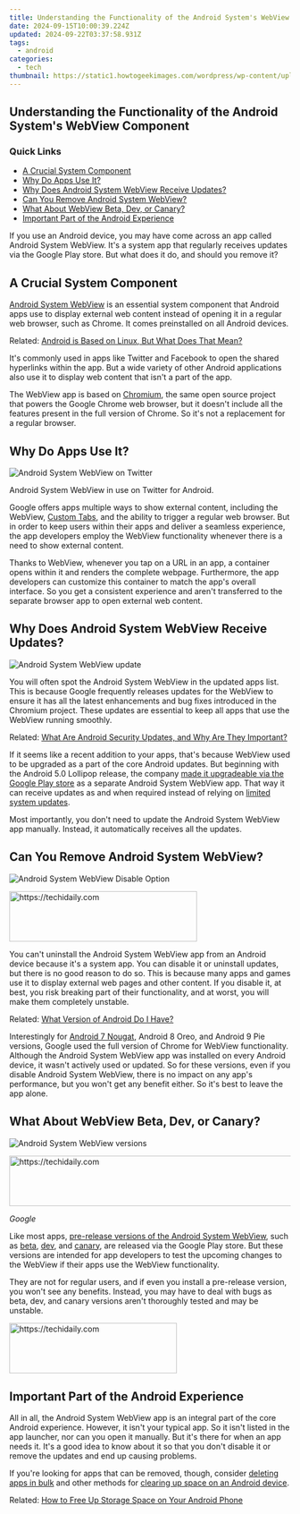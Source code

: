 ```yaml
---
title: Understanding the Functionality of the Android System's WebView Component
date: 2024-09-15T10:00:39.224Z
updated: 2024-09-22T03:37:58.931Z
tags:
  - android
categories:
  - tech
thumbnail: https://static1.howtogeekimages.com/wordpress/wp-content/uploads/2022/07/android-system-webview.jpg
---
```


## Understanding the Functionality of the Android System's WebView Component

### Quick Links

* [A Crucial System Component](https://youtube-videos.techidaily.com/the-ultimate-process-for-incorrante-youtube-playlist-integration/)
* [Why Do Apps Use It?](https://hardware-help.techidaily.com/step-by-step-solutions-to-get-your-samsungs-blu-ray-player-running-again/)
* [Why Does Android System WebView Receive Updates?](https://howto.techidaily.com/strategies-for-apps-that-wont-download-from-play-store-on-lava-yuva-2-pro-drfone-by-drfone-fix-android-problems-fix-android-problems/)
* [Can You Remove Android System WebView?](https://win11.techidaily.com/dismantling-the-barriers-to-switching-out-of-s-mode/)
* [What About WebView Beta, Dev, or Canary?](https://buynow-reviews.techidaily.com/exclusive-cyber-monday-offers-save-big-on-popular-roku-models/)
* [Important Part of the Android Experience](https://youtube-video-recordings.techidaily.com/chuckle-campaign-7-ingenious-ideas-for-funny-youtube-videos/)

 If you use an Android device, you may have come across an app called Android System WebView. It's a system app that regularly receives updates via the Google Play store. But what does it do, and should you remove it?

##  A Crucial System Component

[Android System WebView](https://www.anrdoezrs.net/links/3607085/type/dlg/sid/UUhtgUeUpU205239/https://play.google.com/store/apps/details?id=com.google.android.webview) is an essential system component that Android apps use to display external web content instead of opening it in a regular web browser, such as Chrome. It comes preinstalled on all Android devices.

Related: [Android is Based on Linux, But What Does That Mean?](https://facebook-clips.techidaily.com/2024-approved-record-the-essence-of-your-facebook-page/) 

 It's commonly used in apps like Twitter and Facebook to open the shared hyperlinks within the app. But a wide variety of other Android applications also use it to display web content that isn't a part of the app.

 The WebView app is based on [Chromium](https://www.chromium.org/Home/), the same open source project that powers the Google Chrome web browser, but it doesn't include all the features present in the full version of Chrome. So it's not a replacement for a regular browser.

##  Why Do Apps Use It?

![Android System WebView on Twitter](https://static1.howtogeekimages.com/wordpress/wp-content/uploads/2022/07/webview_on_twitter.png) 

Android System WebView in use on Twitter for Android.

 Google offers apps multiple ways to show external content, including the WebView, [Custom Tabs](https://developer.chrome.com/docs/android/custom-tabs/), and the ability to trigger a regular web browser. But in order to keep users within their apps and deliver a seamless experience, the app developers employ the WebView functionality whenever there is a need to show external content.

 Thanks to WebView, whenever you tap on a URL in an app, a container opens within it and renders the complete webpage. Furthermore, the app developers can customize this container to match the app's overall interface. So you get a consistent experience and aren't transferred to the separate browser app to open external web content.

##  Why Does Android System WebView Receive Updates?

![Android System WebView update](https://static1.howtogeekimages.com/wordpress/wp-content/uploads/2022/07/android_system_webview_update-1.png) 

 You will often spot the Android System WebView in the updated apps list. This is because Google frequently releases updates for the WebView to ensure it has all the latest enhancements and bug fixes introduced in the Chromium project. These updates are essential to keep all apps that use the WebView running smoothly.

Related: [What Are Android Security Updates, and Why Are They Important?](https://common-error.techidaily.com/simple-solutions-troubleshooting-and-enhancing-your-file-explorer-on-windows-11/) 

 If it seems like a recent addition to your apps, that's because WebView used to be upgraded as a part of the core Android updates. But beginning with the Android 5.0 Lollipop release, the company [made it upgradeable via the Google Play store](https://developer.chrome.com/docs/multidevice/webview/) as a separate Android System WebView app. That way it can receive updates as and when required instead of relying on [limited system updates](https://activate-lock.techidaily.com/how-to-delete-icloud-account-with-or-without-password-from-your-iphone-se-2022windowsmac-by-drfone-ios/).

 Most importantly, you don't need to update the Android System WebView app manually. Instead, it automatically receives all the updates.

##  Can You Remove Android System WebView?

![Android System WebView Disable Option](https://static1.howtogeekimages.com/wordpress/wp-content/uploads/2022/07/android_system_webview_uninstall.png) 

<!-- affiliate ads begin -->
<a href="https://aligracehair.sjv.io/c/5597632/2135402/19272" target="_top" id="2135402">
  <img src="//a.impactradius-go.com/display-ad/19272-2135402" border="0" alt="https://techidaily.com" width="336" height="90"/>
</a>
<img height="0" width="0" src="https://aligracehair.sjv.io/i/5597632/2135402/19272" style="position:absolute;visibility:hidden;" border="0" />
<!-- affiliate ads end -->

 You can't uninstall the Android System WebView app from an Android device because it's a system app. You can disable it or uninstall updates, but there is no good reason to do so. This is because many apps and games use it to display external web pages and other content. If you disable it, at best, you risk breaking part of their functionality, and at worst, you will make them completely unstable.

Related: [What Version of Android Do I Have?](https://sound-issues.techidaily.com/troubleshooting-sound-issues-in-windows-solutions-for-audio-pop-ups/) 

 Interestingly for [Android 7 Nougat](https://developer.android.com/about/versions/nougat/android-7.0), Android 8 Oreo, and Android 9 Pie versions, Google used the full version of Chrome for WebView functionality. Although the Android System WebView app was installed on every Android device, it wasn't actively used or updated. So for these versions, even if you disable Android System WebView, there is no impact on any app's performance, but you won't get any benefit either. So it's best to leave the app alone.

##  What About WebView Beta, Dev, or Canary?

![Android System WebView versions](https://static1.howtogeekimages.com/wordpress/wp-content/uploads/2022/07/android_system_webview_versions.png) 

<!-- affiliate ads begin -->
<a href="https://appsumo.8odi.net/c/5597632/2002019/7443" target="_top" id="2002019">
  <img src="//a.impactradius-go.com/display-ad/7443-2002019" border="0" alt="https://techidaily.com" width="728" height="90"/>
</a>
<img height="0" width="0" src="https://appsumo.8odi.net/i/5597632/2002019/7443" style="position:absolute;visibility:hidden;" border="0" />
<!-- affiliate ads end -->

_Google_

 Like most apps, [pre-release versions of the Android System WebView](https://developer.android.com/guide/webapps/webview-testing), such as [beta](https://www.anrdoezrs.net/links/3607085/type/dlg/sid/UUhtgUeUpU205239/https://play.google.com/store/apps/details?id=com.google.android.webview.beta), [dev](https://www.anrdoezrs.net/links/3607085/type/dlg/sid/UUhtgUeUpU205239/https://play.google.com/store/apps/details?id=com.google.android.webview.dev), and [canary](https://www.anrdoezrs.net/links/3607085/type/dlg/sid/UUhtgUeUpU205239/https://play.google.com/store/apps/details?id=com.google.android.webview.canary), are released via the Google Play store. But these versions are intended for app developers to test the upcoming changes to the WebView if their apps use the WebView functionality.

 They are not for regular users, and if even you install a pre-release version, you won't see any benefits. Instead, you may have to deal with bugs as beta, dev, and canary versions aren't thoroughly tested and may be unstable.

<!-- affiliate ads begin -->
<a href="https://aligracehair.sjv.io/c/5597632/1938716/19272" target="_top" id="1938716">
  <img src="//a.impactradius-go.com/display-ad/19272-1938716" border="0" alt="https://techidaily.com" width="300" height="90"/>
</a>
<img height="0" width="0" src="https://aligracehair.sjv.io/i/5597632/1938716/19272" style="position:absolute;visibility:hidden;" border="0" />
<!-- affiliate ads end -->

##  Important Part of the Android Experience

 All in all, the Android System WebView app is an integral part of the core Android experience. However, it isn't your typical app. So it isn't listed in the app launcher, nor can you open it manually. But it's there for when an app needs it. It's a good idea to know about it so that you don't disable it or remove the updates and end up causing problems.

 If you're looking for apps that can be removed, though, consider [deleting apps in bulk](https://extra-skills.techidaily.com/updated-simplest-way-win-clownfish-vocal-alteration-tool/) and other methods for [clearing up space on an Android device](https://screen-mirror.techidaily.com/how-to-mirror-your-samsung-galaxy-s23plus-screen-to-pc-with-chromecast-drfone-by-drfone-android/).

Related: [How to Free Up Storage Space on Your Android Phone](https://screen-mirror.techidaily.com/how-to-mirror-your-samsung-galaxy-s23plus-screen-to-pc-with-chromecast-drfone-by-drfone-android/)

<ins class="adsbygoogle"
     style="display:block"
     data-ad-format="autorelaxed"
     data-ad-client="ca-pub-7571918770474297"
     data-ad-slot="1223367746"></ins>

<ins class="adsbygoogle"
     style="display:block"
     data-ad-client="ca-pub-7571918770474297"
     data-ad-slot="8358498916"
     data-ad-format="auto"
     data-full-width-responsive="true"></ins>



